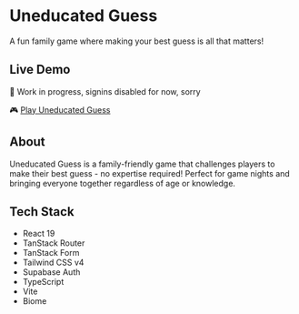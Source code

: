 # Uneducated Guess

A fun family game where making your best guess is all that matters!

## Live Demo

🚧 Work in progress, signins disabled for now, sorry

🎮 <a href="https://aimekram.github.io/uneducated-guess/" target="_blank">Play Uneducated Guess</a>

## About

Uneducated Guess is a family-friendly game that challenges players to make their best guess - no expertise required! Perfect for game nights and bringing everyone together regardless of age or knowledge.

## Tech Stack

- React 19
- TanStack Router
- TanStack Form
- Tailwind CSS v4
- Supabase Auth
- TypeScript
- Vite
- Biome
